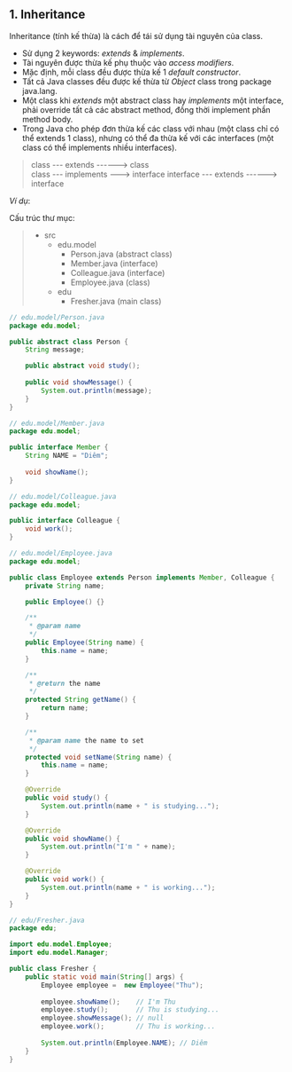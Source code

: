 ## 1. Inheritance

Inheritance (tính kế thừa) là cách để tái sử dụng tài nguyên của class.  

- Sử dụng 2 keywords: *extends* & *implements*.  
- Tài nguyên được thừa kế phụ thuộc vào *access modifiers*.  
- Mặc định, mỗi class đều được thừa kế 1 *default constructor*.  
- Tất cả Java classes đều được kế thừa từ *Object* class trong package java.lang.  
- Một class khi *extends* một abstract class hay *implements* một interface, phải override tất cả các abstract method, đồng thời implement phần method body.  
- Trong Java cho phép đơn thừa kế các class với nhau (một class chỉ có thể extends 1 class), nhưng có thể đa thừa kế với các interfaces (một class có thể implements nhiều interfaces).  

> class     --- extends ------> class  
> class     --- implements ---> interface
> interface --- extends ------> interface

*Ví dụ*:  

Cấu trúc thư mục:  

> + src  
>     + edu.model  
>         + Person.java    (abstract class)  
>         + Member.java    (interface)  
>         + Colleague.java (interface)  
>         + Employee.java  (class)  
>     + edu
>         + Fresher.java    (main class)  

```java
// edu.model/Person.java
package edu.model;

public abstract class Person {
	String message;

    public abstract void study();
    
    public void showMessage() {
        System.out.println(message);
    }
}

// edu.model/Member.java
package edu.model;

public interface Member {
	String NAME = "Diêm";
	
	void showName();
}

// edu.model/Colleague.java
package edu.model;

public interface Colleague {
	void work();
}

// edu.model/Employee.java
package edu.model;

public class Employee extends Person implements Member, Colleague {
	private String name;

	public Employee() {}

	/**
	 * @param name
	 */
	public Employee(String name) {
		this.name = name;
	}

	/**
	 * @return the name
	 */
	protected String getName() {
		return name;
	}

	/**
	 * @param name the name to set
	 */
	protected void setName(String name) {
		this.name = name;
	}

	@Override
	public void study() {
		System.out.println(name + " is studying...");
	}

	@Override
	public void showName() {
		System.out.println("I'm " + name);
	}

	@Override
	public void work() {
		System.out.println(name + " is working...");
	}
}

// edu/Fresher.java
package edu;

import edu.model.Employee;
import edu.model.Manager;

public class Fresher {
	public static void main(String[] args) {
		Employee employee =  new Employee("Thu");
		
		employee.showName();    // I'm Thu
		employee.study();       // Thu is studying...
		employee.showMessage(); // null
		employee.work();        // Thu is working...
		
		System.out.println(Employee.NAME); // Diêm
	}
}
```